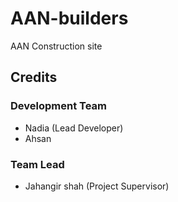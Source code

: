 # AAN-builders
AAN Construction site
## Credits

### Development Team
- Nadia (Lead Developer)
- Ahsan 

### Team Lead
- Jahangir shah (Project Supervisor)
